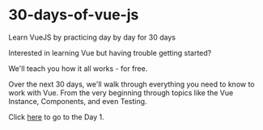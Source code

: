 # 30-days-of-vue-js
Learn VueJS by practicing day by day for 30 days


Interested in learning Vue but having trouble getting started?

We'll teach you how it all works - for free.

Over the next 30 days, we'll walk through everything you need to know to work with Vue. From the very beginning through topics like the Vue Instance, Components, and even Testing.

Click [here](./Day_1/index.html) to go to the Day 1.